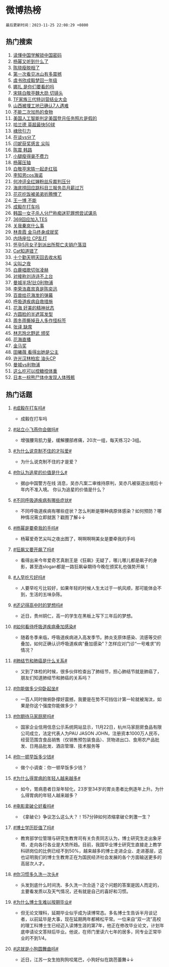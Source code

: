 # 微博热榜

`最后更新时间：2023-11-25 22:08:29 +0800`

## 热门搜索

1. [读懂中国学解锁中国密码](https://m.weibo.cn/search?containerid=100103type%3D1%26t%3D10%26q%3D%23%E8%AF%BB%E6%87%82%E4%B8%AD%E5%9B%BD%E5%AD%A6%E8%A7%A3%E9%94%81%E4%B8%AD%E5%9B%BD%E5%AF%86%E7%A0%81%23&stream_entry_id=51&isnewpage=1&extparam=seat%3D1%26pos%3D0%26dgr%3D0%26cate%3D10103%26c_type%3D51%26q%3D%2523%25E8%25AF%25BB%25E6%2587%2582%25E4%25B8%25AD%25E5%259B%25BD%25E5%25AD%25A6%25E8%25A7%25A3%25E9%2594%2581%25E4%25B8%25AD%25E5%259B%25BD%25E5%25AF%2586%25E7%25A0%2581%2523%26stream_entry_id%3D51%26filter_type%3Drealtimehot%26display_time%3D1700921308%26pre_seqid%3D17009213085850735962)
1. [杨幂又听到什么了](https://m.weibo.cn/search?containerid=100103type%3D1%26t%3D10%26q%3D%E6%9D%A8%E5%B9%82%E5%8F%88%E5%90%AC%E5%88%B0%E4%BB%80%E4%B9%88%E4%BA%86&stream_entry_id=31&isnewpage=1&extparam=seat%3D1%26c_type%3D31%26dgr%3D0%26cate%3D5001%26q%3D%25E6%259D%25A8%25E5%25B9%2582%25E5%258F%2588%25E5%2590%25AC%25E5%2588%25B0%25E4%25BB%2580%25E4%25B9%2588%25E4%25BA%2586%26flag%3D4%26band_rank%3D1%26pos%3D0%26filter_type%3Drealtimehot%26stream_entry_id%3D31%26lcate%3D5001%26realpos%3D1%26display_time%3D1700921308%26pre_seqid%3D17009213085850735962)
1. [陈晓瘦脱相了](https://m.weibo.cn/search?containerid=100103type%3D1%26t%3D10%26q%3D%E9%99%88%E6%99%93%E7%98%A6%E8%84%B1%E7%9B%B8%E4%BA%86&stream_entry_id=31&isnewpage=1&extparam=seat%3D1%26c_type%3D31%26dgr%3D0%26cate%3D5001%26q%3D%25E9%2599%2588%25E6%2599%2593%25E7%2598%25A6%25E8%2584%25B1%25E7%259B%25B8%25E4%25BA%2586%26flag%3D1%26band_rank%3D2%26pos%3D1%26filter_type%3Drealtimehot%26stream_entry_id%3D31%26lcate%3D5001%26realpos%3D2%26display_time%3D1700921308%26pre_seqid%3D17009213085850735962)
1. [第一次看见冰山有多震撼](https://m.weibo.cn/search?containerid=100103type%3D1%26t%3D10%26q%3D%23%E7%AC%AC%E4%B8%80%E6%AC%A1%E7%9C%8B%E8%A7%81%E5%86%B0%E5%B1%B1%E6%9C%89%E5%A4%9A%E9%9C%87%E6%92%BC%23&stream_entry_id=31&isnewpage=1&extparam=seat%3D1%26c_type%3D31%26dgr%3D0%26cate%3D5001%26q%3D%2523%25E7%25AC%25AC%25E4%25B8%2580%25E6%25AC%25A1%25E7%259C%258B%25E8%25A7%2581%25E5%2586%25B0%25E5%25B1%25B1%25E6%259C%2589%25E5%25A4%259A%25E9%259C%2587%25E6%2592%25BC%2523%26flag%3D0%26band_rank%3D3%26pos%3D2%26filter_type%3Drealtimehot%26stream_entry_id%3D31%26lcate%3D5001%26realpos%3D3%26display_time%3D1700921308%26pre_seqid%3D17009213085850735962)
1. [虞书欣成毅梦回一年级](https://m.weibo.cn/search?containerid=100103type%3D1%26t%3D10%26q%3D%E8%99%9E%E4%B9%A6%E6%AC%A3%E6%88%90%E6%AF%85%E6%A2%A6%E5%9B%9E%E4%B8%80%E5%B9%B4%E7%BA%A7&stream_entry_id=31&isnewpage=1&extparam=seat%3D1%26c_type%3D31%26dgr%3D0%26cate%3D5001%26q%3D%25E8%2599%259E%25E4%25B9%25A6%25E6%25AC%25A3%25E6%2588%2590%25E6%25AF%2585%25E6%25A2%25A6%25E5%259B%259E%25E4%25B8%2580%25E5%25B9%25B4%25E7%25BA%25A7%26flag%3D1%26band_rank%3D4%26pos%3D3%26filter_type%3Drealtimehot%26stream_entry_id%3D31%26lcate%3D5001%26realpos%3D4%26display_time%3D1700921308%26pre_seqid%3D17009213085850735962)
1. [娜扎 是你们要看的吗](https://m.weibo.cn/search?containerid=100103type%3D1%26t%3D10%26q%3D%E5%A8%9C%E6%89%8E+%E6%98%AF%E4%BD%A0%E4%BB%AC%E8%A6%81%E7%9C%8B%E7%9A%84%E5%90%97&stream_entry_id=31&isnewpage=1&extparam=seat%3D1%26c_type%3D31%26dgr%3D0%26cate%3D5001%26q%3D%25E5%25A8%259C%25E6%2589%258E%2520%25E6%2598%25AF%25E4%25BD%25A0%25E4%25BB%25AC%25E8%25A6%2581%25E7%259C%258B%25E7%259A%2584%25E5%2590%2597%26flag%3D1%26band_rank%3D5%26pos%3D4%26filter_type%3Drealtimehot%26stream_entry_id%3D31%26lcate%3D5001%26realpos%3D5%26display_time%3D1700921308%26pre_seqid%3D17009213085850735962)
1. [宋轶白敬亭魏大勋 切镜头](https://m.weibo.cn/search?containerid=100103type%3D1%26t%3D10%26q%3D%E5%AE%8B%E8%BD%B6%E7%99%BD%E6%95%AC%E4%BA%AD%E9%AD%8F%E5%A4%A7%E5%8B%8B+%E5%88%87%E9%95%9C%E5%A4%B4&stream_entry_id=31&isnewpage=1&extparam=seat%3D1%26c_type%3D31%26dgr%3D0%26cate%3D5001%26q%3D%25E5%25AE%258B%25E8%25BD%25B6%25E7%2599%25BD%25E6%2595%25AC%25E4%25BA%25AD%25E9%25AD%258F%25E5%25A4%25A7%25E5%258B%258B%2520%25E5%2588%2587%25E9%2595%259C%25E5%25A4%25B4%26flag%3D2%26band_rank%3D6%26pos%3D5%26filter_type%3Drealtimehot%26stream_entry_id%3D31%26lcate%3D5001%26realpos%3D6%26display_time%3D1700921308%26pre_seqid%3D17009213085850735962)
1. [TF家族三代特训营结业大会](https://m.weibo.cn/search?containerid=100103type%3D1%26t%3D10%26q%3D%23TF%E5%AE%B6%E6%97%8F%E4%B8%89%E4%BB%A3%E7%89%B9%E8%AE%AD%E8%90%A5%E7%BB%93%E4%B8%9A%E5%A4%A7%E4%BC%9A%23&stream_entry_id=31&isnewpage=1&extparam=seat%3D1%26c_type%3D31%26cate%3D5001%26q%3D%2523TF%25E5%25AE%25B6%25E6%2597%258F%25E4%25B8%2589%25E4%25BB%25A3%25E7%2589%25B9%25E8%25AE%25AD%25E8%2590%25A5%25E7%25BB%2593%25E4%25B8%259A%25E5%25A4%25A7%25E4%25BC%259A%2523%26pos%3D6%26adid%3D212518%26dgr%3D0%26band_rank%3D7%26lcate%3D5001%26stream_entry_id%3D31%26is_ad_pos%3D1%26filter_type%3Drealtimehot%26display_time%3D1700921308%26pre_seqid%3D17009213085850735962)
1. [山西被埋工地已确认7人遇难](https://m.weibo.cn/search?containerid=100103type%3D1%26t%3D10%26q%3D%23%E5%B1%B1%E8%A5%BF%E8%A2%AB%E5%9F%8B%E5%B7%A5%E5%9C%B0%E5%B7%B2%E7%A1%AE%E8%AE%A47%E4%BA%BA%E9%81%87%E9%9A%BE%23&stream_entry_id=31&isnewpage=1&extparam=seat%3D1%26c_type%3D31%26dgr%3D0%26cate%3D5001%26q%3D%2523%25E5%25B1%25B1%25E8%25A5%25BF%25E8%25A2%25AB%25E5%259F%258B%25E5%25B7%25A5%25E5%259C%25B0%25E5%25B7%25B2%25E7%25A1%25AE%25E8%25AE%25A47%25E4%25BA%25BA%25E9%2581%2587%25E9%259A%25BE%2523%26flag%3D0%26band_rank%3D7%26pos%3D7%26filter_type%3Drealtimehot%26stream_entry_id%3D31%26lcate%3D5001%26realpos%3D7%26display_time%3D1700921308%26pre_seqid%3D17009213085850735962)
1. [不能二次加热的食物](https://m.weibo.cn/search?containerid=100103type%3D1%26t%3D10%26q%3D%E4%B8%8D%E8%83%BD%E4%BA%8C%E6%AC%A1%E5%8A%A0%E7%83%AD%E7%9A%84%E9%A3%9F%E7%89%A9&stream_entry_id=31&isnewpage=1&extparam=seat%3D1%26c_type%3D31%26dgr%3D0%26cate%3D5001%26q%3D%25E4%25B8%258D%25E8%2583%25BD%25E4%25BA%258C%25E6%25AC%25A1%25E5%258A%25A0%25E7%2583%25AD%25E7%259A%2584%25E9%25A3%259F%25E7%2589%25A9%26flag%3D0%26band_rank%3D8%26pos%3D8%26filter_type%3Drealtimehot%26stream_entry_id%3D31%26lcate%3D5001%26realpos%3D8%26display_time%3D1700921308%26pre_seqid%3D17009213085850735962)
1. [美国人工智能判定美国登月任务照片是假的](https://m.weibo.cn/search?containerid=100103type%3D1%26t%3D10%26q%3D%23%E7%BE%8E%E5%9B%BD%E4%BA%BA%E5%B7%A5%E6%99%BA%E8%83%BD%E5%88%A4%E5%AE%9A%E7%BE%8E%E5%9B%BD%E7%99%BB%E6%9C%88%E4%BB%BB%E5%8A%A1%E7%85%A7%E7%89%87%E6%98%AF%E5%81%87%E7%9A%84%23&stream_entry_id=31&isnewpage=1&extparam=seat%3D1%26c_type%3D31%26dgr%3D0%26cate%3D5001%26q%3D%2523%25E7%25BE%258E%25E5%259B%25BD%25E4%25BA%25BA%25E5%25B7%25A5%25E6%2599%25BA%25E8%2583%25BD%25E5%2588%25A4%25E5%25AE%259A%25E7%25BE%258E%25E5%259B%25BD%25E7%2599%25BB%25E6%259C%2588%25E4%25BB%25BB%25E5%258A%25A1%25E7%2585%25A7%25E7%2589%2587%25E6%2598%25AF%25E5%2581%2587%25E7%259A%2584%2523%26flag%3D0%26band_rank%3D9%26pos%3D9%26filter_type%3Drealtimehot%26stream_entry_id%3D31%26lcate%3D5001%26realpos%3D9%26display_time%3D1700921308%26pre_seqid%3D17009213085850735962)
1. [哈兰德 英超最快50球](https://m.weibo.cn/search?containerid=100103type%3D1%26t%3D10%26q%3D%E5%93%88%E5%85%B0%E5%BE%B7+%E8%8B%B1%E8%B6%85%E6%9C%80%E5%BF%AB50%E7%90%83&stream_entry_id=31&isnewpage=1&extparam=seat%3D1%26c_type%3D31%26dgr%3D0%26cate%3D5001%26q%3D%25E5%2593%2588%25E5%2585%25B0%25E5%25BE%25B7%2520%25E8%258B%25B1%25E8%25B6%2585%25E6%259C%2580%25E5%25BF%25AB50%25E7%2590%2583%26flag%3D1%26band_rank%3D10%26pos%3D10%26filter_type%3Drealtimehot%26stream_entry_id%3D31%26lcate%3D5001%26realpos%3D10%26display_time%3D1700921308%26pre_seqid%3D17009213085850735962)
1. [棣欣引力](https://m.weibo.cn/search?containerid=100103type%3D1%26t%3D10%26q%3D%E6%A3%A3%E6%AC%A3%E5%BC%95%E5%8A%9B&stream_entry_id=31&isnewpage=1&extparam=seat%3D1%26c_type%3D31%26dgr%3D0%26cate%3D5001%26q%3D%25E6%25A3%25A3%25E6%25AC%25A3%25E5%25BC%2595%25E5%258A%259B%26flag%3D0%26band_rank%3D11%26pos%3D11%26filter_type%3Drealtimehot%26stream_entry_id%3D31%26lcate%3D5001%26realpos%3D11%26display_time%3D1700921308%26pre_seqid%3D17009213085850735962)
1. [在谈vs分了](https://m.weibo.cn/search?containerid=100103type%3D1%26t%3D10%26q%3D%23%E5%9C%A8%E8%B0%88vs%E5%88%86%E4%BA%86%23&stream_entry_id=31&isnewpage=1&extparam=seat%3D1%26c_type%3D31%26dgr%3D0%26cate%3D5001%26q%3D%2523%25E5%259C%25A8%25E8%25B0%2588vs%25E5%2588%2586%25E4%25BA%2586%2523%26flag%3D0%26band_rank%3D12%26pos%3D12%26filter_type%3Drealtimehot%26stream_entry_id%3D31%26lcate%3D5001%26realpos%3D12%26display_time%3D1700921308%26pre_seqid%3D17009213085850735962)
1. [闫妮获奖感言 尖叫](https://m.weibo.cn/search?containerid=100103type%3D1%26t%3D10%26q%3D%E9%97%AB%E5%A6%AE%E8%8E%B7%E5%A5%96%E6%84%9F%E8%A8%80+%E5%B0%96%E5%8F%AB&stream_entry_id=31&isnewpage=1&extparam=seat%3D1%26c_type%3D31%26dgr%3D0%26cate%3D5001%26q%3D%25E9%2597%25AB%25E5%25A6%25AE%25E8%258E%25B7%25E5%25A5%2596%25E6%2584%259F%25E8%25A8%2580%2520%25E5%25B0%2596%25E5%258F%25AB%26flag%3D1%26band_rank%3D13%26pos%3D13%26filter_type%3Drealtimehot%26stream_entry_id%3D31%26lcate%3D5001%26realpos%3D13%26display_time%3D1700921308%26pre_seqid%3D17009213085850735962)
1. [陈震 韩路](https://m.weibo.cn/search?containerid=100103type%3D1%26t%3D10%26q%3D%E9%99%88%E9%9C%87+%E9%9F%A9%E8%B7%AF&stream_entry_id=31&isnewpage=1&extparam=seat%3D1%26c_type%3D31%26dgr%3D0%26cate%3D5001%26q%3D%25E9%2599%2588%25E9%259C%2587%2520%25E9%259F%25A9%25E8%25B7%25AF%26flag%3D1%26band_rank%3D14%26pos%3D14%26filter_type%3Drealtimehot%26stream_entry_id%3D31%26lcate%3D5001%26realpos%3D14%26display_time%3D1700921308%26pre_seqid%3D17009213085850735962)
1. [小腿瘦得毫不费力](https://m.weibo.cn/search?containerid=100103type%3D1%26t%3D10%26q%3D%E5%B0%8F%E8%85%BF%E7%98%A6%E5%BE%97%E6%AF%AB%E4%B8%8D%E8%B4%B9%E5%8A%9B&stream_entry_id=31&isnewpage=1&extparam=seat%3D1%26c_type%3D31%26dgr%3D0%26cate%3D5001%26q%3D%25E5%25B0%258F%25E8%2585%25BF%25E7%2598%25A6%25E5%25BE%2597%25E6%25AF%25AB%25E4%25B8%258D%25E8%25B4%25B9%25E5%258A%259B%26flag%3D1%26band_rank%3D15%26pos%3D15%26filter_type%3Drealtimehot%26stream_entry_id%3D31%26lcate%3D5001%26realpos%3D15%26display_time%3D1700921308%26pre_seqid%3D17009213085850735962)
1. [杨幂压轴](https://m.weibo.cn/search?containerid=100103type%3D1%26t%3D10%26q%3D%23%E6%9D%A8%E5%B9%82%E5%8E%8B%E8%BD%B4%23&stream_entry_id=31&isnewpage=1&extparam=seat%3D1%26c_type%3D31%26dgr%3D0%26cate%3D5001%26q%3D%2523%25E6%259D%25A8%25E5%25B9%2582%25E5%258E%258B%25E8%25BD%25B4%2523%26flag%3D2%26band_rank%3D16%26pos%3D16%26filter_type%3Drealtimehot%26stream_entry_id%3D31%26lcate%3D5001%26realpos%3D16%26display_time%3D1700921308%26pre_seqid%3D17009213085850735962)
1. [白敬亭宋轶一起走红毯](https://m.weibo.cn/search?containerid=100103type%3D1%26t%3D10%26q%3D%23%E7%99%BD%E6%95%AC%E4%BA%AD%E5%AE%8B%E8%BD%B6%E4%B8%80%E8%B5%B7%E8%B5%B0%E7%BA%A2%E6%AF%AF%23&stream_entry_id=31&isnewpage=1&extparam=seat%3D1%26c_type%3D31%26dgr%3D0%26cate%3D5001%26q%3D%2523%25E7%2599%25BD%25E6%2595%25AC%25E4%25BA%25AD%25E5%25AE%258B%25E8%25BD%25B6%25E4%25B8%2580%25E8%25B5%25B7%25E8%25B5%25B0%25E7%25BA%25A2%25E6%25AF%25AF%2523%26flag%3D2%26band_rank%3D17%26pos%3D17%26filter_type%3Drealtimehot%26stream_entry_id%3D31%26lcate%3D5001%26realpos%3D17%26display_time%3D1700921308%26pre_seqid%3D17009213085850735962)
1. [李知恩cos海诺](https://m.weibo.cn/search?containerid=100103type%3D1%26t%3D10%26q%3D%E6%9D%8E%E7%9F%A5%E6%81%A9cos%E6%B5%B7%E8%AF%BA&stream_entry_id=31&isnewpage=1&extparam=seat%3D1%26c_type%3D31%26dgr%3D0%26cate%3D5001%26q%3D%25E6%259D%258E%25E7%259F%25A5%25E6%2581%25A9cos%25E6%25B5%25B7%25E8%25AF%25BA%26flag%3D1%26band_rank%3D18%26pos%3D18%26filter_type%3Drealtimehot%26stream_entry_id%3D31%26lcate%3D5001%26realpos%3D18%26display_time%3D1700921308%26pre_seqid%3D17009213085850735962)
1. [何冲评全红婵粉丝斥裁判压分](https://m.weibo.cn/search?containerid=100103type%3D1%26t%3D10%26q%3D%E4%BD%95%E5%86%B2%E8%AF%84%E5%85%A8%E7%BA%A2%E5%A9%B5%E7%B2%89%E4%B8%9D%E6%96%A5%E8%A3%81%E5%88%A4%E5%8E%8B%E5%88%86&stream_entry_id=31&isnewpage=1&extparam=seat%3D1%26c_type%3D31%26dgr%3D0%26cate%3D5001%26q%3D%25E4%25BD%2595%25E5%2586%25B2%25E8%25AF%2584%25E5%2585%25A8%25E7%25BA%25A2%25E5%25A9%25B5%25E7%25B2%2589%25E4%25B8%259D%25E6%2596%25A5%25E8%25A3%2581%25E5%2588%25A4%25E5%258E%258B%25E5%2588%2586%26flag%3D0%26band_rank%3D19%26pos%3D19%26filter_type%3Drealtimehot%26stream_entry_id%3D31%26lcate%3D5001%26realpos%3D19%26display_time%3D1700921308%26pre_seqid%3D17009213085850735962)
1. [海底捞回应跳科目三服务员月薪过万](https://m.weibo.cn/search?containerid=100103type%3D1%26t%3D10%26q%3D%23%E6%B5%B7%E5%BA%95%E6%8D%9E%E5%9B%9E%E5%BA%94%E8%B7%B3%E7%A7%91%E7%9B%AE%E4%B8%89%E6%9C%8D%E5%8A%A1%E5%91%98%E6%9C%88%E8%96%AA%E8%BF%87%E4%B8%87%23&stream_entry_id=31&isnewpage=1&extparam=seat%3D1%26c_type%3D31%26dgr%3D0%26cate%3D5001%26q%3D%2523%25E6%25B5%25B7%25E5%25BA%2595%25E6%258D%259E%25E5%259B%259E%25E5%25BA%2594%25E8%25B7%25B3%25E7%25A7%2591%25E7%259B%25AE%25E4%25B8%2589%25E6%259C%258D%25E5%258A%25A1%25E5%2591%2598%25E6%259C%2588%25E8%2596%25AA%25E8%25BF%2587%25E4%25B8%2587%2523%26flag%3D0%26band_rank%3D20%26pos%3D20%26filter_type%3Drealtimehot%26stream_entry_id%3D31%26lcate%3D5001%26realpos%3D20%26display_time%3D1700921308%26pre_seqid%3D17009213085850735962)
1. [花花吃饭被弟弟折腾懵了](https://m.weibo.cn/search?containerid=100103type%3D1%26t%3D10%26q%3D%23%E8%8A%B1%E8%8A%B1%E5%90%83%E9%A5%AD%E8%A2%AB%E5%BC%9F%E5%BC%9F%E6%8A%98%E8%85%BE%E6%87%B5%E4%BA%86%23&stream_entry_id=31&isnewpage=1&extparam=seat%3D1%26c_type%3D31%26dgr%3D0%26cate%3D5001%26q%3D%2523%25E8%258A%25B1%25E8%258A%25B1%25E5%2590%2583%25E9%25A5%25AD%25E8%25A2%25AB%25E5%25BC%259F%25E5%25BC%259F%25E6%258A%2598%25E8%2585%25BE%25E6%2587%25B5%25E4%25BA%2586%2523%26flag%3D32768%26band_rank%3D21%26pos%3D21%26filter_type%3Drealtimehot%26stream_entry_id%3D31%26lcate%3D5001%26realpos%3D21%26display_time%3D1700921308%26pre_seqid%3D17009213085850735962)
1. [王一博 不能](https://m.weibo.cn/search?containerid=100103type%3D1%26t%3D10%26q%3D%E7%8E%8B%E4%B8%80%E5%8D%9A+%E4%B8%8D%E8%83%BD&stream_entry_id=31&isnewpage=1&extparam=seat%3D1%26c_type%3D31%26dgr%3D0%26cate%3D5001%26q%3D%25E7%258E%258B%25E4%25B8%2580%25E5%258D%259A%2520%25E4%25B8%258D%25E8%2583%25BD%26flag%3D0%26band_rank%3D22%26pos%3D22%26filter_type%3Drealtimehot%26stream_entry_id%3D31%26lcate%3D5001%26realpos%3D22%26display_time%3D1700921308%26pre_seqid%3D17009213085850735962)
1. [成毅在打车吗](https://m.weibo.cn/search?containerid=100103type%3D1%26t%3D10%26q%3D%23%E6%88%90%E6%AF%85%E5%9C%A8%E6%89%93%E8%BD%A6%E5%90%97%23&stream_entry_id=31&isnewpage=1&extparam=seat%3D1%26c_type%3D31%26dgr%3D0%26cate%3D5001%26q%3D%2523%25E6%2588%2590%25E6%25AF%2585%25E5%259C%25A8%25E6%2589%2593%25E8%25BD%25A6%25E5%2590%2597%2523%26flag%3D1%26band_rank%3D23%26pos%3D23%26filter_type%3Drealtimehot%26stream_entry_id%3D31%26lcate%3D5001%26realpos%3D23%26display_time%3D1700921308%26pre_seqid%3D17009213085850735962)
1. [韩国一女子杀人分尸称痴迷犯罪想尝试谋杀](https://m.weibo.cn/search?containerid=100103type%3D1%26t%3D10%26q%3D%23%E9%9F%A9%E5%9B%BD%E4%B8%80%E5%A5%B3%E5%AD%90%E6%9D%80%E4%BA%BA%E5%88%86%E5%B0%B8%E7%A7%B0%E7%97%B4%E8%BF%B7%E7%8A%AF%E7%BD%AA%E6%83%B3%E5%B0%9D%E8%AF%95%E8%B0%8B%E6%9D%80%23&stream_entry_id=31&isnewpage=1&extparam=seat%3D1%26c_type%3D31%26dgr%3D0%26cate%3D5001%26q%3D%2523%25E9%259F%25A9%25E5%259B%25BD%25E4%25B8%2580%25E5%25A5%25B3%25E5%25AD%2590%25E6%259D%2580%25E4%25BA%25BA%25E5%2588%2586%25E5%25B0%25B8%25E7%25A7%25B0%25E7%2597%25B4%25E8%25BF%25B7%25E7%258A%25AF%25E7%25BD%25AA%25E6%2583%25B3%25E5%25B0%259D%25E8%25AF%2595%25E8%25B0%258B%25E6%259D%2580%2523%26flag%3D0%26band_rank%3D24%26pos%3D24%26filter_type%3Drealtimehot%26stream_entry_id%3D31%26lcate%3D5001%26realpos%3D24%26display_time%3D1700921308%26pre_seqid%3D17009213085850735962)
1. [369回应加入TES](https://m.weibo.cn/search?containerid=100103type%3D1%26t%3D10%26q%3D%23369%E5%9B%9E%E5%BA%94%E5%8A%A0%E5%85%A5TES%23&stream_entry_id=31&isnewpage=1&extparam=seat%3D1%26c_type%3D31%26dgr%3D0%26cate%3D5001%26q%3D%2523369%25E5%259B%259E%25E5%25BA%2594%25E5%258A%25A0%25E5%2585%25A5TES%2523%26flag%3D0%26band_rank%3D25%26pos%3D25%26filter_type%3Drealtimehot%26stream_entry_id%3D31%26lcate%3D5001%26realpos%3D25%26display_time%3D1700921308%26pre_seqid%3D17009213085850735962)
1. [关我秦岚什么事](https://m.weibo.cn/search?containerid=100103type%3D1%26t%3D10%26q%3D%23%E5%85%B3%E6%88%91%E7%A7%A6%E5%B2%9A%E4%BB%80%E4%B9%88%E4%BA%8B%23&stream_entry_id=31&isnewpage=1&extparam=seat%3D1%26c_type%3D31%26dgr%3D0%26cate%3D5001%26q%3D%2523%25E5%2585%25B3%25E6%2588%2591%25E7%25A7%25A6%25E5%25B2%259A%25E4%25BB%2580%25E4%25B9%2588%25E4%25BA%258B%2523%26flag%3D0%26band_rank%3D26%26pos%3D26%26filter_type%3Drealtimehot%26stream_entry_id%3D31%26lcate%3D5001%26realpos%3D26%26display_time%3D1700921308%26pre_seqid%3D17009213085850735962)
1. [林青霞 金马终身成就奖](https://m.weibo.cn/search?containerid=100103type%3D1%26t%3D10%26q%3D%E6%9E%97%E9%9D%92%E9%9C%9E+%E9%87%91%E9%A9%AC%E7%BB%88%E8%BA%AB%E6%88%90%E5%B0%B1%E5%A5%96&stream_entry_id=31&isnewpage=1&extparam=seat%3D1%26c_type%3D31%26dgr%3D0%26cate%3D5001%26q%3D%25E6%259E%2597%25E9%259D%2592%25E9%259C%259E%2520%25E9%2587%2591%25E9%25A9%25AC%25E7%25BB%2588%25E8%25BA%25AB%25E6%2588%2590%25E5%25B0%25B1%25E5%25A5%2596%26flag%3D1%26band_rank%3D27%26pos%3D27%26filter_type%3Drealtimehot%26stream_entry_id%3D31%26lcate%3D5001%26realpos%3D27%26display_time%3D1700921308%26pre_seqid%3D17009213085850735962)
1. [内场座位 CP乱打](https://m.weibo.cn/search?containerid=100103type%3D1%26t%3D10%26q%3D%E5%86%85%E5%9C%BA%E5%BA%A7%E4%BD%8D+CP%E4%B9%B1%E6%89%93&stream_entry_id=31&isnewpage=1&extparam=seat%3D1%26c_type%3D31%26dgr%3D0%26cate%3D5001%26q%3D%25E5%2586%2585%25E5%259C%25BA%25E5%25BA%25A7%25E4%25BD%258D%2520CP%25E4%25B9%25B1%25E6%2589%2593%26flag%3D0%26band_rank%3D28%26pos%3D28%26filter_type%3Drealtimehot%26stream_entry_id%3D31%26lcate%3D5001%26realpos%3D28%26display_time%3D1700921308%26pre_seqid%3D17009213085850735962)
1. [怀孕5月女子到派出所帮亡夫销户落泪](https://m.weibo.cn/search?containerid=100103type%3D1%26t%3D10%26q%3D%23%E6%80%80%E5%AD%955%E6%9C%88%E5%A5%B3%E5%AD%90%E5%88%B0%E6%B4%BE%E5%87%BA%E6%89%80%E5%B8%AE%E4%BA%A1%E5%A4%AB%E9%94%80%E6%88%B7%E8%90%BD%E6%B3%AA%23&stream_entry_id=31&isnewpage=1&extparam=seat%3D1%26c_type%3D31%26dgr%3D0%26cate%3D5001%26q%3D%2523%25E6%2580%2580%25E5%25AD%25955%25E6%259C%2588%25E5%25A5%25B3%25E5%25AD%2590%25E5%2588%25B0%25E6%25B4%25BE%25E5%2587%25BA%25E6%2589%2580%25E5%25B8%25AE%25E4%25BA%25A1%25E5%25A4%25AB%25E9%2594%2580%25E6%2588%25B7%25E8%2590%25BD%25E6%25B3%25AA%2523%26flag%3D0%26band_rank%3D29%26pos%3D29%26filter_type%3Drealtimehot%26stream_entry_id%3D31%26lcate%3D5001%26realpos%3D29%26display_time%3D1700921308%26pre_seqid%3D17009213085850735962)
1. [Cat知道错了](https://m.weibo.cn/search?containerid=100103type%3D1%26t%3D10%26q%3D%23Cat%E7%9F%A5%E9%81%93%E9%94%99%E4%BA%86%23&stream_entry_id=31&isnewpage=1&extparam=seat%3D1%26c_type%3D31%26dgr%3D0%26cate%3D5001%26q%3D%2523Cat%25E7%259F%25A5%25E9%2581%2593%25E9%2594%2599%25E4%25BA%2586%2523%26flag%3D0%26band_rank%3D30%26pos%3D30%26filter_type%3Drealtimehot%26stream_entry_id%3D31%26lcate%3D5001%26realpos%3D30%26display_time%3D1700921308%26pre_seqid%3D17009213085850735962)
1. [十个勤天明天回去收水稻](https://m.weibo.cn/search?containerid=100103type%3D1%26t%3D10%26q%3D%E5%8D%81%E4%B8%AA%E5%8B%A4%E5%A4%A9%E6%98%8E%E5%A4%A9%E5%9B%9E%E5%8E%BB%E6%94%B6%E6%B0%B4%E7%A8%BB&stream_entry_id=31&isnewpage=1&extparam=seat%3D1%26c_type%3D31%26dgr%3D0%26cate%3D5001%26q%3D%25E5%258D%2581%25E4%25B8%25AA%25E5%258B%25A4%25E5%25A4%25A9%25E6%2598%258E%25E5%25A4%25A9%25E5%259B%259E%25E5%258E%25BB%25E6%2594%25B6%25E6%25B0%25B4%25E7%25A8%25BB%26flag%3D1%26band_rank%3D31%26pos%3D31%26filter_type%3Drealtimehot%26stream_entry_id%3D31%26lcate%3D5001%26realpos%3D31%26display_time%3D1700921308%26pre_seqid%3D17009213085850735962)
1. [尖叫之夜](https://m.weibo.cn/search?containerid=100103type%3D1%26t%3D10%26q%3D%E5%B0%96%E5%8F%AB%E4%B9%8B%E5%A4%9C&stream_entry_id=31&isnewpage=1&extparam=seat%3D1%26c_type%3D31%26dgr%3D0%26cate%3D5001%26q%3D%25E5%25B0%2596%25E5%258F%25AB%25E4%25B9%258B%25E5%25A4%259C%26flag%3D0%26band_rank%3D32%26pos%3D32%26filter_type%3Drealtimehot%26stream_entry_id%3D31%26lcate%3D5001%26realpos%3D32%26display_time%3D1700921308%26pre_seqid%3D17009213085850735962)
1. [白鹿唱歌切张凌赫](https://m.weibo.cn/search?containerid=100103type%3D1%26t%3D10%26q%3D%E7%99%BD%E9%B9%BF%E5%94%B1%E6%AD%8C%E5%88%87%E5%BC%A0%E5%87%8C%E8%B5%AB&stream_entry_id=31&isnewpage=1&extparam=seat%3D1%26c_type%3D31%26dgr%3D0%26cate%3D5001%26q%3D%25E7%2599%25BD%25E9%25B9%25BF%25E5%2594%25B1%25E6%25AD%258C%25E5%2588%2587%25E5%25BC%25A0%25E5%2587%258C%25E8%25B5%25AB%26flag%3D0%26band_rank%3D33%26pos%3D33%26filter_type%3Drealtimehot%26stream_entry_id%3D31%26lcate%3D5001%26realpos%3D33%26display_time%3D1700921308%26pre_seqid%3D17009213085850735962)
1. [对接称刘诗诗不上台](https://m.weibo.cn/search?containerid=100103type%3D1%26t%3D10%26q%3D%23%E5%AF%B9%E6%8E%A5%E7%A7%B0%E5%88%98%E8%AF%97%E8%AF%97%E4%B8%8D%E4%B8%8A%E5%8F%B0%23&stream_entry_id=31&isnewpage=1&extparam=seat%3D1%26c_type%3D31%26dgr%3D0%26cate%3D5001%26q%3D%2523%25E5%25AF%25B9%25E6%258E%25A5%25E7%25A7%25B0%25E5%2588%2598%25E8%25AF%2597%25E8%25AF%2597%25E4%25B8%258D%25E4%25B8%258A%25E5%258F%25B0%2523%26flag%3D0%26band_rank%3D34%26pos%3D34%26filter_type%3Drealtimehot%26stream_entry_id%3D31%26lcate%3D5001%26realpos%3D34%26display_time%3D1700921308%26pre_seqid%3D17009213085850735962)
1. [曼城半场1比0利物浦](https://m.weibo.cn/search?containerid=100103type%3D1%26t%3D10%26q%3D%23%E6%9B%BC%E5%9F%8E%E5%8D%8A%E5%9C%BA1%E6%AF%940%E5%88%A9%E7%89%A9%E6%B5%A6%23&stream_entry_id=31&isnewpage=1&extparam=seat%3D1%26c_type%3D31%26dgr%3D0%26cate%3D5001%26q%3D%2523%25E6%259B%25BC%25E5%259F%258E%25E5%258D%258A%25E5%259C%25BA1%25E6%25AF%25940%25E5%2588%25A9%25E7%2589%25A9%25E6%25B5%25A6%2523%26flag%3D1%26band_rank%3D35%26pos%3D35%26filter_type%3Drealtimehot%26stream_entry_id%3D31%26lcate%3D5001%26realpos%3D35%26display_time%3D1700921308%26pre_seqid%3D17009213085850735962)
1. [李荣浩嘉宾真是陈奕迅](https://m.weibo.cn/search?containerid=100103type%3D1%26t%3D10%26q%3D%E6%9D%8E%E8%8D%A3%E6%B5%A9%E5%98%89%E5%AE%BE%E7%9C%9F%E6%98%AF%E9%99%88%E5%A5%95%E8%BF%85&stream_entry_id=31&isnewpage=1&extparam=seat%3D1%26c_type%3D31%26dgr%3D0%26cate%3D5001%26q%3D%25E6%259D%258E%25E8%258D%25A3%25E6%25B5%25A9%25E5%2598%2589%25E5%25AE%25BE%25E7%259C%259F%25E6%2598%25AF%25E9%2599%2588%25E5%25A5%2595%25E8%25BF%2585%26flag%3D1%26band_rank%3D36%26pos%3D36%26filter_type%3Drealtimehot%26stream_entry_id%3D31%26lcate%3D5001%26realpos%3D36%26display_time%3D1700921308%26pre_seqid%3D17009213085850735962)
1. [百兽给花海发的弹幕](https://m.weibo.cn/search?containerid=100103type%3D1%26t%3D10%26q%3D%E7%99%BE%E5%85%BD%E7%BB%99%E8%8A%B1%E6%B5%B7%E5%8F%91%E7%9A%84%E5%BC%B9%E5%B9%95&stream_entry_id=31&isnewpage=1&extparam=seat%3D1%26c_type%3D31%26dgr%3D0%26cate%3D5001%26q%3D%25E7%2599%25BE%25E5%2585%25BD%25E7%25BB%2599%25E8%258A%25B1%25E6%25B5%25B7%25E5%258F%2591%25E7%259A%2584%25E5%25BC%25B9%25E5%25B9%2595%26flag%3D1%26band_rank%3D37%26pos%3D37%26filter_type%3Drealtimehot%26stream_entry_id%3D31%26lcate%3D5001%26realpos%3D37%26display_time%3D1700921308%26pre_seqid%3D17009213085850735962)
1. [呼吸道疾病自救措施](https://m.weibo.cn/search?containerid=100103type%3D1%26t%3D10%26q%3D%E5%91%BC%E5%90%B8%E9%81%93%E7%96%BE%E7%97%85%E8%87%AA%E6%95%91%E6%8E%AA%E6%96%BD&stream_entry_id=31&isnewpage=1&extparam=seat%3D1%26c_type%3D31%26dgr%3D0%26cate%3D5001%26q%3D%25E5%2591%25BC%25E5%2590%25B8%25E9%2581%2593%25E7%2596%25BE%25E7%2597%2585%25E8%2587%25AA%25E6%2595%2591%25E6%258E%25AA%25E6%2596%25BD%26flag%3D1%26band_rank%3D38%26pos%3D38%26filter_type%3Drealtimehot%26stream_entry_id%3D31%26lcate%3D5001%26realpos%3D38%26display_time%3D1700921308%26pre_seqid%3D17009213085850735962)
1. [花海 好美的精神状态](https://m.weibo.cn/search?containerid=100103type%3D1%26t%3D10%26q%3D%E8%8A%B1%E6%B5%B7+%E5%A5%BD%E7%BE%8E%E7%9A%84%E7%B2%BE%E7%A5%9E%E7%8A%B6%E6%80%81&stream_entry_id=31&isnewpage=1&extparam=seat%3D1%26c_type%3D31%26dgr%3D0%26cate%3D5001%26q%3D%25E8%258A%25B1%25E6%25B5%25B7%2520%25E5%25A5%25BD%25E7%25BE%258E%25E7%259A%2584%25E7%25B2%25BE%25E7%25A5%259E%25E7%258A%25B6%25E6%2580%2581%26flag%3D0%26band_rank%3D39%26pos%3D39%26filter_type%3Drealtimehot%26stream_entry_id%3D31%26lcate%3D5001%26realpos%3D39%26display_time%3D1700921308%26pre_seqid%3D17009213085850735962)
1. [方圆脸的半遮耳发型](https://m.weibo.cn/search?containerid=100103type%3D1%26t%3D10%26q%3D%E6%96%B9%E5%9C%86%E8%84%B8%E7%9A%84%E5%8D%8A%E9%81%AE%E8%80%B3%E5%8F%91%E5%9E%8B&stream_entry_id=31&isnewpage=1&extparam=seat%3D1%26c_type%3D31%26dgr%3D0%26cate%3D5001%26q%3D%25E6%2596%25B9%25E5%259C%2586%25E8%2584%25B8%25E7%259A%2584%25E5%258D%258A%25E9%2581%25AE%25E8%2580%25B3%25E5%258F%2591%25E5%259E%258B%26flag%3D0%26band_rank%3D40%26pos%3D40%26filter_type%3Drealtimehot%26stream_entry_id%3D31%26lcate%3D5001%26realpos%3D40%26display_time%3D1700921308%26pre_seqid%3D17009213085850735962)
1. [周冬雨撕掉丑人多作怪标签](https://m.weibo.cn/search?containerid=100103type%3D1%26t%3D10%26q%3D%23%E5%91%A8%E5%86%AC%E9%9B%A8%E6%92%95%E6%8E%89%E4%B8%91%E4%BA%BA%E5%A4%9A%E4%BD%9C%E6%80%AA%E6%A0%87%E7%AD%BE%23&stream_entry_id=31&isnewpage=1&extparam=seat%3D1%26c_type%3D31%26dgr%3D0%26cate%3D5001%26q%3D%2523%25E5%2591%25A8%25E5%2586%25AC%25E9%259B%25A8%25E6%2592%2595%25E6%258E%2589%25E4%25B8%2591%25E4%25BA%25BA%25E5%25A4%259A%25E4%25BD%259C%25E6%2580%25AA%25E6%25A0%2587%25E7%25AD%25BE%2523%26flag%3D1%26band_rank%3D41%26pos%3D41%26filter_type%3Drealtimehot%26stream_entry_id%3D31%26lcate%3D5001%26realpos%3D41%26display_time%3D1700921308%26pre_seqid%3D17009213085850735962)
1. [张译 缺席](https://m.weibo.cn/search?containerid=100103type%3D1%26t%3D10%26q%3D%E5%BC%A0%E8%AF%91+%E7%BC%BA%E5%B8%AD&stream_entry_id=31&isnewpage=1&extparam=seat%3D1%26c_type%3D31%26dgr%3D0%26cate%3D5001%26q%3D%25E5%25BC%25A0%25E8%25AF%2591%2520%25E7%25BC%25BA%25E5%25B8%25AD%26flag%3D0%26band_rank%3D42%26pos%3D42%26filter_type%3Drealtimehot%26stream_entry_id%3D31%26lcate%3D5001%26realpos%3D42%26display_time%3D1700921308%26pre_seqid%3D17009213085850735962)
1. [林志玲北野武 颁奖](https://m.weibo.cn/search?containerid=100103type%3D1%26t%3D10%26q%3D%E6%9E%97%E5%BF%97%E7%8E%B2%E5%8C%97%E9%87%8E%E6%AD%A6+%E9%A2%81%E5%A5%96&stream_entry_id=31&isnewpage=1&extparam=seat%3D1%26c_type%3D31%26dgr%3D0%26cate%3D5001%26q%3D%25E6%259E%2597%25E5%25BF%2597%25E7%258E%25B2%25E5%258C%2597%25E9%2587%258E%25E6%25AD%25A6%2520%25E9%25A2%2581%25E5%25A5%2596%26flag%3D0%26band_rank%3D43%26pos%3D43%26filter_type%3Drealtimehot%26stream_entry_id%3D31%26lcate%3D5001%26realpos%3D43%26display_time%3D1700921308%26pre_seqid%3D17009213085850735962)
1. [花海直播](https://m.weibo.cn/search?containerid=100103type%3D1%26t%3D10%26q%3D%E8%8A%B1%E6%B5%B7%E7%9B%B4%E6%92%AD&stream_entry_id=31&isnewpage=1&extparam=seat%3D1%26c_type%3D31%26dgr%3D0%26cate%3D5001%26q%3D%25E8%258A%25B1%25E6%25B5%25B7%25E7%259B%25B4%25E6%2592%25AD%26flag%3D0%26band_rank%3D44%26pos%3D44%26filter_type%3Drealtimehot%26stream_entry_id%3D31%26lcate%3D5001%26realpos%3D44%26display_time%3D1700921308%26pre_seqid%3D17009213085850735962)
1. [金马奖](https://m.weibo.cn/search?containerid=100103type%3D1%26t%3D10%26q%3D%E9%87%91%E9%A9%AC%E5%A5%96&stream_entry_id=31&isnewpage=1&extparam=seat%3D1%26c_type%3D31%26dgr%3D0%26cate%3D5001%26q%3D%25E9%2587%2591%25E9%25A9%25AC%25E5%25A5%2596%26flag%3D0%26band_rank%3D45%26pos%3D45%26filter_type%3Drealtimehot%26stream_entry_id%3D31%26lcate%3D5001%26realpos%3D45%26display_time%3D1700921308%26pre_seqid%3D17009213085850735962)
1. [田曦薇 看得出她是公主](https://m.weibo.cn/search?containerid=100103type%3D1%26t%3D10%26q%3D%E7%94%B0%E6%9B%A6%E8%96%87+%E7%9C%8B%E5%BE%97%E5%87%BA%E5%A5%B9%E6%98%AF%E5%85%AC%E4%B8%BB&stream_entry_id=31&isnewpage=1&extparam=seat%3D1%26c_type%3D31%26dgr%3D0%26cate%3D5001%26q%3D%25E7%2594%25B0%25E6%259B%25A6%25E8%2596%2587%2520%25E7%259C%258B%25E5%25BE%2597%25E5%2587%25BA%25E5%25A5%25B9%25E6%2598%25AF%25E5%2585%25AC%25E4%25B8%25BB%26flag%3D0%26band_rank%3D46%26pos%3D46%26filter_type%3Drealtimehot%26stream_entry_id%3D31%26lcate%3D5001%26realpos%3D46%26display_time%3D1700921308%26pre_seqid%3D17009213085850735962)
1. [许光汉林柏宏 油头CP](https://m.weibo.cn/search?containerid=100103type%3D1%26t%3D10%26q%3D%E8%AE%B8%E5%85%89%E6%B1%89%E6%9E%97%E6%9F%8F%E5%AE%8F+%E6%B2%B9%E5%A4%B4CP&stream_entry_id=31&isnewpage=1&extparam=seat%3D1%26c_type%3D31%26dgr%3D0%26cate%3D5001%26q%3D%25E8%25AE%25B8%25E5%2585%2589%25E6%25B1%2589%25E6%259E%2597%25E6%259F%258F%25E5%25AE%258F%2520%25E6%25B2%25B9%25E5%25A4%25B4CP%26flag%3D1%26band_rank%3D47%26pos%3D47%26filter_type%3Drealtimehot%26stream_entry_id%3D31%26lcate%3D5001%26realpos%3D47%26display_time%3D1700921308%26pre_seqid%3D17009213085850735962)
1. [曼城vs利物浦](https://m.weibo.cn/search?containerid=100103type%3D1%26t%3D10%26q%3D%23%E6%9B%BC%E5%9F%8Evs%E5%88%A9%E7%89%A9%E6%B5%A6%23&stream_entry_id=31&isnewpage=1&extparam=seat%3D1%26c_type%3D31%26dgr%3D0%26cate%3D5001%26q%3D%2523%25E6%259B%25BC%25E5%259F%258Evs%25E5%2588%25A9%25E7%2589%25A9%25E6%25B5%25A6%2523%26flag%3D0%26band_rank%3D48%26pos%3D48%26filter_type%3Drealtimehot%26stream_entry_id%3D31%26lcate%3D5001%26realpos%3D48%26display_time%3D1700921308%26pre_seqid%3D17009213085850735962)
1. [这么吃可以控糖控体重](https://m.weibo.cn/search?containerid=100103type%3D1%26t%3D10%26q%3D%E8%BF%99%E4%B9%88%E5%90%83%E5%8F%AF%E4%BB%A5%E6%8E%A7%E7%B3%96%E6%8E%A7%E4%BD%93%E9%87%8D&stream_entry_id=31&isnewpage=1&extparam=seat%3D1%26c_type%3D31%26dgr%3D0%26cate%3D5001%26q%3D%25E8%25BF%2599%25E4%25B9%2588%25E5%2590%2583%25E5%258F%25AF%25E4%25BB%25A5%25E6%258E%25A7%25E7%25B3%2596%25E6%258E%25A7%25E4%25BD%2593%25E9%2587%258D%26flag%3D0%26band_rank%3D49%26pos%3D49%26filter_type%3Drealtimehot%26stream_entry_id%3D31%26lcate%3D5001%26realpos%3D49%26display_time%3D1700921308%26pre_seqid%3D17009213085850735962)
1. [日本一棕熊尸体中发现人体残骸](https://m.weibo.cn/search?containerid=100103type%3D1%26t%3D10%26q%3D%23%E6%97%A5%E6%9C%AC%E4%B8%80%E6%A3%95%E7%86%8A%E5%B0%B8%E4%BD%93%E4%B8%AD%E5%8F%91%E7%8E%B0%E4%BA%BA%E4%BD%93%E6%AE%8B%E9%AA%B8%23&stream_entry_id=31&isnewpage=1&extparam=seat%3D1%26c_type%3D31%26dgr%3D0%26cate%3D5001%26q%3D%2523%25E6%2597%25A5%25E6%259C%25AC%25E4%25B8%2580%25E6%25A3%2595%25E7%2586%258A%25E5%25B0%25B8%25E4%25BD%2593%25E4%25B8%25AD%25E5%258F%2591%25E7%258E%25B0%25E4%25BA%25BA%25E4%25BD%2593%25E6%25AE%258B%25E9%25AA%25B8%2523%26flag%3D0%26band_rank%3D50%26pos%3D50%26filter_type%3Drealtimehot%26stream_entry_id%3D31%26lcate%3D5001%26realpos%3D50%26display_time%3D1700921308%26pre_seqid%3D17009213085850735962)

## 热门话题

1. [#成毅在打车吗#](https://m.weibo.cn/search?containerid=231522type%3D1%26t%3D10%26q%3D%23%E6%88%90%E6%AF%85%E5%9C%A8%E6%89%93%E8%BD%A6%E5%90%97%23&stream_entry_id=128&isnewpage=1&extparam=seat%3D1%26lcate%3D5004%26unitid%3D1700915272156%26c_type%3D128%26dgr%3D0%26cate%3D5004%26pos%3D1-0-0%26display_time%3D1700921309%26pre_seqid%3D170092130977001330893)
    - 成毅在打车吗

1. [#站立小飞燕你会做吗#](https://m.weibo.cn/search?containerid=231522type%3D1%26t%3D10%26q%3D%23%E7%AB%99%E7%AB%8B%E5%B0%8F%E9%A3%9E%E7%87%95%E4%BD%A0%E4%BC%9A%E5%81%9A%E5%90%97%23&stream_entry_id=128&isnewpage=1&extparam=seat%3D1%26lcate%3D5004%26unitid%3D1700917048307%26c_type%3D128%26dgr%3D0%26cate%3D5004%26pos%3D1-0-1%26display_time%3D1700921309%26pre_seqid%3D170092130977001330893)
    - 增强腰背肌力量，缓解腰部疼痛，20次一组，每天练习2-3组。

1. [#为什么说克制不住的才叫爱#](https://m.weibo.cn/search?containerid=231522type%3D1%26t%3D10%26q%3D%23%E4%B8%BA%E4%BB%80%E4%B9%88%E8%AF%B4%E5%85%8B%E5%88%B6%E4%B8%8D%E4%BD%8F%E7%9A%84%E6%89%8D%E5%8F%AB%E7%88%B1%23&stream_entry_id=128&isnewpage=1&extparam=seat%3D1%26lcate%3D5004%26unitid%3D1700812703783%26c_type%3D128%26dgr%3D0%26cate%3D5004%26pos%3D1-0-2%26display_time%3D1700921309%26pre_seqid%3D170092130977001330893)
    - 为什么说克制不住的才是爱？

1. [#你认为追星的价值是什么#](https://m.weibo.cn/search?containerid=231522type%3D1%26t%3D10%26q%3D%23%E4%BD%A0%E8%AE%A4%E4%B8%BA%E8%BF%BD%E6%98%9F%E7%9A%84%E4%BB%B7%E5%80%BC%E6%98%AF%E4%BB%80%E4%B9%88%23&stream_entry_id=128&isnewpage=1&extparam=seat%3D1%26lcate%3D5004%26unitid%3D1700839085321%26c_type%3D128%26dgr%3D0%26cate%3D5004%26pos%3D1-0-3%26display_time%3D1700921309%26pre_seqid%3D170092130977001330893)
    - 据@中国警方在线 消息，吴亦凡案二审维持原判，吴亦凡被驱逐出境后十年内不准入境。 你认为追星的价值是什么？ ​

1. [#不同呼吸道疾病有哪些症状#](https://m.weibo.cn/search?containerid=231522type%3D1%26t%3D10%26q%3D%23%E4%B8%8D%E5%90%8C%E5%91%BC%E5%90%B8%E9%81%93%E7%96%BE%E7%97%85%E6%9C%89%E5%93%AA%E4%BA%9B%E7%97%87%E7%8A%B6%23&stream_entry_id=128&isnewpage=1&extparam=seat%3D1%26lcate%3D5004%26unitid%3D1700871151533%26c_type%3D128%26dgr%3D0%26cate%3D5004%26pos%3D1-0-4%26display_time%3D1700921309%26pre_seqid%3D170092130977001330893)
    - 不同呼吸道疾病有哪些症状？怎么判断是哪种病原体感染？如何预防？哪种情况需立即就医？戳图了解↓↓

1. [#杨幂是要牵我的手吗#](https://m.weibo.cn/search?containerid=231522type%3D1%26t%3D10%26q%3D%23%E6%9D%A8%E5%B9%82%E6%98%AF%E8%A6%81%E7%89%B5%E6%88%91%E7%9A%84%E6%89%8B%E5%90%97%23&stream_entry_id=128&isnewpage=1&extparam=seat%3D1%26lcate%3D5004%26unitid%3D1700903568457%26c_type%3D128%26dgr%3D0%26cate%3D5004%26pos%3D1-0-5%26display_time%3D1700921309%26pre_seqid%3D170092130977001330893)
    - 杨幂爱奇艺尖叫之夜出图了，啊啊啊啊美女是要牵我的手吗

1. [#狂飙又要开飙了吗#](https://m.weibo.cn/search?containerid=231522type%3D1%26t%3D10%26q%3D%23%E7%8B%82%E9%A3%99%E5%8F%88%E8%A6%81%E5%BC%80%E9%A3%99%E4%BA%86%E5%90%97%23&stream_entry_id=128&isnewpage=1&extparam=seat%3D1%26lcate%3D5004%26unitid%3D1700916152323%26c_type%3D128%26dgr%3D0%26cate%3D5004%26pos%3D1-0-6%26display_time%3D1700921309%26pre_seqid%3D170092130977001330893)
    - 看得出来今年爱奇艺真剧王是《狂飙》无疑了，哪儿哪儿都是飙子的身影，甚至连slogan都是一路狂飙😀期待今晚在颁奖礼也强势开飙！

1. [#人早吃亏好吗#](https://m.weibo.cn/search?containerid=231522type%3D1%26t%3D10%26q%3D%23%E4%BA%BA%E6%97%A9%E5%90%83%E4%BA%8F%E5%A5%BD%E5%90%97%23&stream_entry_id=128&isnewpage=1&extparam=seat%3D1%26lcate%3D5004%26unitid%3D1700893654718%26c_type%3D128%26dgr%3D0%26cate%3D5004%26pos%3D1-0-7%26display_time%3D1700921309%26pre_seqid%3D170092130977001330893)
    - 人要早吃亏比较好，如果年轻的时候人生太过于一帆风顺，那可能体会不到，生活的五味杂陈。

1. [#还记得高中时的梦想吗#](https://m.weibo.cn/search?containerid=231522type%3D1%26t%3D10%26q%3D%23%E8%BF%98%E8%AE%B0%E5%BE%97%E9%AB%98%E4%B8%AD%E6%97%B6%E7%9A%84%E6%A2%A6%E6%83%B3%E5%90%97%23&stream_entry_id=128&isnewpage=1&extparam=seat%3D1%26lcate%3D5004%26unitid%3D1700900867240%26c_type%3D128%26dgr%3D0%26cate%3D5004%26pos%3D1-0-8%26display_time%3D1700921309%26pre_seqid%3D170092130977001330893)
    - 近日，贵州铜仁，高一的学生在黑板上写下三年后的梦想。

1. [#如何看待呼吸道疾病叠加感染#](https://m.weibo.cn/search?containerid=231522type%3D1%26t%3D10%26q%3D%23%E5%A6%82%E4%BD%95%E7%9C%8B%E5%BE%85%E5%91%BC%E5%90%B8%E9%81%93%E7%96%BE%E7%97%85%E5%8F%A0%E5%8A%A0%E6%84%9F%E6%9F%93%23&stream_entry_id=128&isnewpage=1&extparam=seat%3D1%26lcate%3D5004%26unitid%3D1700920105606%26c_type%3D128%26dgr%3D0%26cate%3D5004%26pos%3D1-0-9%26display_time%3D1700921309%26pre_seqid%3D170092130977001330893)
    - 随着冬季来临，呼吸道疾病进入高发季节。肺炎支原体感染、流感等交织叠加，如何正确认识呼吸道疾病“叠加感染”？怎样应对门诊“一号难求”的情况？

1. [#肺结节和肺癌是什么关系#](https://m.weibo.cn/search?containerid=231522type%3D1%26t%3D10%26q%3D%23%E8%82%BA%E7%BB%93%E8%8A%82%E5%92%8C%E8%82%BA%E7%99%8C%E6%98%AF%E4%BB%80%E4%B9%88%E5%85%B3%E7%B3%BB%23&stream_entry_id=128&isnewpage=1&extparam=seat%3D1%26lcate%3D5004%26unitid%3D1700796162511%26c_type%3D128%26dgr%3D0%26cate%3D5004%26pos%3D1-0-10%26display_time%3D1700921309%26pre_seqid%3D170092130977001330893)
    - 又到了体检的时候，很多伙伴检查出了肺结节，担心肺结节就是肺癌了，朋友们知道肺结节和肺癌的关系吗？

1. [#你能做多少仰卧起坐#](https://m.weibo.cn/search?containerid=231522type%3D1%26t%3D10%26q%3D%23%E4%BD%A0%E8%83%BD%E5%81%9A%E5%A4%9A%E5%B0%91%E4%BB%B0%E5%8D%A7%E8%B5%B7%E5%9D%90%23&stream_entry_id=128&isnewpage=1&extparam=seat%3D1%26lcate%3D5004%26unitid%3D1700829809265%26c_type%3D128%26dgr%3D0%26cate%3D5004%26pos%3D1-0-11%26display_time%3D1700921309%26pre_seqid%3D170092130977001330893)
    - 一百人同时做俯卧撑好震撼，我要是在势不可挡估计第一轮就被淘汰，如果是你这个强度你能做多少？

1. [#你期待马家厨房吗#](https://m.weibo.cn/search?containerid=231522type%3D1%26t%3D10%26q%3D%23%E4%BD%A0%E6%9C%9F%E5%BE%85%E9%A9%AC%E5%AE%B6%E5%8E%A8%E6%88%BF%E5%90%97%23&stream_entry_id=128&isnewpage=1&extparam=seat%3D1%26lcate%3D5004%26unitid%3D1700785962959%26c_type%3D128%26dgr%3D0%26cate%3D5004%26pos%3D1-0-12%26display_time%3D1700921309%26pre_seqid%3D170092130977001330893)
    - 国家企业信用信息公示系统网站显示，11月22日，杭州马家厨房食品有限公司成立，法定代表人为PAU JASON JOHN，注册资本1000万人民币，经营范围含食品销售（仅销售预包装食品）、货物进出口、食用农产品批发、日用品批发、酒店管理、技术服务等

1. [#你一顿早饭多少钱#](https://m.weibo.cn/search?containerid=231522type%3D1%26t%3D10%26q%3D%23%E4%BD%A0%E4%B8%80%E9%A1%BF%E6%97%A9%E9%A5%AD%E5%A4%9A%E5%B0%91%E9%92%B1%23&stream_entry_id=128&isnewpage=1&extparam=seat%3D1%26lcate%3D5004%26unitid%3D1700795257776%26c_type%3D128%26dgr%3D0%26cate%3D5004%26pos%3D1-0-13%26display_time%3D1700921309%26pre_seqid%3D170092130977001330893)
    - 做个小调查：你一顿早饭多少钱？

1. [#为什么得胃病的年轻人越来越多#](https://m.weibo.cn/search?containerid=231522type%3D1%26t%3D10%26q%3D%23%E4%B8%BA%E4%BB%80%E4%B9%88%E5%BE%97%E8%83%83%E7%97%85%E7%9A%84%E5%B9%B4%E8%BD%BB%E4%BA%BA%E8%B6%8A%E6%9D%A5%E8%B6%8A%E5%A4%9A%23&stream_entry_id=128&isnewpage=1&extparam=seat%3D1%26lcate%3D5004%26unitid%3D1700880745681%26c_type%3D128%26dgr%3D0%26cate%3D5004%26pos%3D1-0-14%26display_time%3D1700921309%26pre_seqid%3D170092130977001330893)
    - 如今，胃病患者日渐年轻化，23岁至34岁的胃炎患者比例逐年上升。为什么得胃病的年轻人越来越多？

1. [#电影拿破仑好看吗#](https://m.weibo.cn/search?containerid=231522type%3D1%26t%3D10%26q%3D%23%E7%94%B5%E5%BD%B1%E6%8B%BF%E7%A0%B4%E4%BB%91%E5%A5%BD%E7%9C%8B%E5%90%97%23&stream_entry_id=128&isnewpage=1&extparam=seat%3D1%26lcate%3D5004%26unitid%3D1700918007525%26c_type%3D128%26dgr%3D0%26cate%3D5004%26pos%3D1-0-15%26display_time%3D1700921309%26pre_seqid%3D170092130977001330893)
    - 《拿破仑》争议怎么这么大？！157分钟如何浓缩拿破仑刺激一生？

1. [#博士学历贬值了吗#](https://m.weibo.cn/search?containerid=231522type%3D1%26t%3D10%26q%3D%23%E5%8D%9A%E5%A3%AB%E5%AD%A6%E5%8E%86%E8%B4%AC%E5%80%BC%E4%BA%86%E5%90%97%23&stream_entry_id=128&isnewpage=1&extparam=seat%3D1%26lcate%3D5004%26unitid%3D1700883764504%26c_type%3D128%26dgr%3D0%26cate%3D5004%26pos%3D1-0-16%26display_time%3D1700921309%26pre_seqid%3D170092130977001330893)
    - 教育部学位管理与研究生教育司有关负责同志认为，博士研究生走出象牙塔，走向各行各业是大势所趋。目前，我国毕业博士研究生直接走上教学科研岗位的比例已经不到50%，越来越多的博士走进企业、走进基层，这也证明我们的博士生教育正在为国民经济社会发展的各个方面输送更多的高层次人才。

1. [#你习惯多久洗一次头#](https://m.weibo.cn/search?containerid=231522type%3D1%26t%3D10%26q%3D%23%E4%BD%A0%E4%B9%A0%E6%83%AF%E5%A4%9A%E4%B9%85%E6%B4%97%E4%B8%80%E6%AC%A1%E5%A4%B4%23&stream_entry_id=128&isnewpage=1&extparam=seat%3D1%26lcate%3D5004%26unitid%3D1700869975223%26c_type%3D128%26dgr%3D0%26cate%3D5004%26pos%3D1-0-17%26display_time%3D1700921309%26pre_seqid%3D170092130977001330893)
    - 头发到底什么时间洗、多久洗一次合适？这个问题的答案是因人而定的，主要看发质以及天气情况，还有就是自己的喜好和习惯。

1. [#为什么博士生难以按期毕业#](https://m.weibo.cn/search?containerid=231522type%3D1%26t%3D10%26q%3D%23%E4%B8%BA%E4%BB%80%E4%B9%88%E5%8D%9A%E5%A3%AB%E7%94%9F%E9%9A%BE%E4%BB%A5%E6%8C%89%E6%9C%9F%E6%AF%95%E4%B8%9A%23&stream_entry_id=128&isnewpage=1&extparam=seat%3D1%26lcate%3D5004%26unitid%3D1700869094013%26c_type%3D128%26dgr%3D0%26cate%3D5004%26pos%3D1-0-18%26display_time%3D1700921309%26pre_seqid%3D170092130977001330893)
    - 但无论文理科，延期毕业似乎成为读博常态。多名博士生告诉半月谈记者，以前延毕是大事，现在延期两年都稀松平常。一位来自“双一流”高校的理工科博士生已经迈入读博生涯的第7年，他正在修改毕业论文，计划年底申请论文答辩后毕业。他说，在师门里读六七年的居多，同专业正常毕业的不到1/4。

1. [#这就是小狗圆舞曲吗#](https://m.weibo.cn/search?containerid=231522type%3D1%26t%3D10%26q%3D%23%E8%BF%99%E5%B0%B1%E6%98%AF%E5%B0%8F%E7%8B%97%E5%9C%86%E8%88%9E%E6%9B%B2%E5%90%97%23&stream_entry_id=128&isnewpage=1&extparam=seat%3D1%26lcate%3D5004%26unitid%3D1700867835896%26c_type%3D128%26dgr%3D0%26cate%3D5004%26pos%3D1-0-19%26display_time%3D1700921309%26pre_seqid%3D170092130977001330893)
    - 近日，江苏一女生拍狗狗咬尾巴，小狗好似在跳芭蕾舞↓↓

